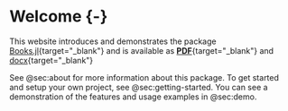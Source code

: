 # Welcome {-}

[//]: # (This file is only included on the website.)

This website introduces and demonstrates the package [Books.jl](https://github.com/rikhuijzer/Books.jl){target="_blank"} and is available as [**PDF**](/books.pdf){target="_blank"} and [docx](/books.docx){target="_blank"}

See @sec:about for more information about this package.
To get started and setup your own project, see @sec:getting-started.
You can see a demonstration of the features and usage examples in @sec:demo.
